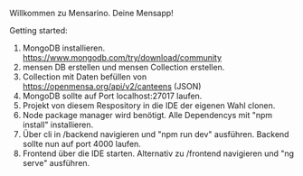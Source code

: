 Willkommen zu Mensarino. Deine Mensapp!

Getting started:

1. MongoDB installieren. https://www.mongodb.com/try/download/community 
2. mensen DB erstellen und mensen Collection erstellen. 
3. Collection mit Daten befüllen von https://openmensa.org/api/v2/canteens (JSON)
4. MongoDB sollte auf Port localhost:27017 laufen.
5. Projekt von diesem Respository in die IDE der eigenen Wahl clonen. 
6. Node package manager wird benötigt. Alle Dependencys mit "npm install" installieren. 
7. Über cli in /backend navigieren und "npm run dev" ausführen. Backend sollte nun auf port 4000 laufen.
8. Frontend über die IDE starten. Alternativ zu /frontend navigieren und "ng serve" ausführen.


